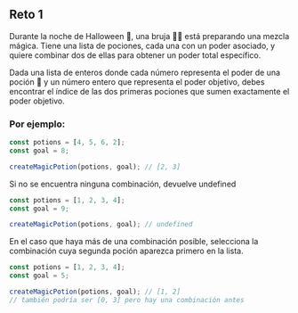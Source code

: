## Reto 1

Durante la noche de Halloween 🎃, una bruja 🧙‍♀️ está preparando una mezcla mágica. Tiene una lista de pociones, cada una con un poder asociado, y quiere combinar dos de ellas para obtener un poder total específico.

Dada una lista de enteros donde cada número representa el poder de una poción 🧪 y un número entero que representa el poder objetivo, debes encontrar el índice de las dos primeras pociones que sumen exactamente el poder objetivo.

### Por ejemplo:

```javascript
const potions = [4, 5, 6, 2];
const goal = 8;

createMagicPotion(potions, goal); // [2, 3]
```

Si no se encuentra ninguna combinación, devuelve undefined

```javascript
const potions = [1, 2, 3, 4];
const goal = 9;

createMagicPotion(potions, goal); // undefined
```

En el caso que haya más de una combinación posible, selecciona la combinación cuya segunda poción aparezca primero en la lista.

```javascript
const potions = [1, 2, 3, 4];
const goal = 5;

createMagicPotion(potions, goal); // [1, 2]
// también podría ser [0, 3] pero hay una combinación antes
```
